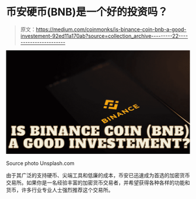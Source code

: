# 币安硬币(BNB)是一个好的投资吗？

> 原文：<https://medium.com/coinmonks/is-binance-coin-bnb-a-good-investement-92ed11a170ab?source=collection_archive---------22----------------------->

![](img/135e2d0a38e31e5ee893cad3522a9480.png)

Source photo Unsplash.com

由于其广泛的支持硬币、尖端工具和低廉的成本，币安已迅速成为首选的加密货币交易所。如果你是一名经验丰富的加密货币交易者，并希望获得各种各样的功能和货币，许多行业专业人士强烈推荐这个交易所。